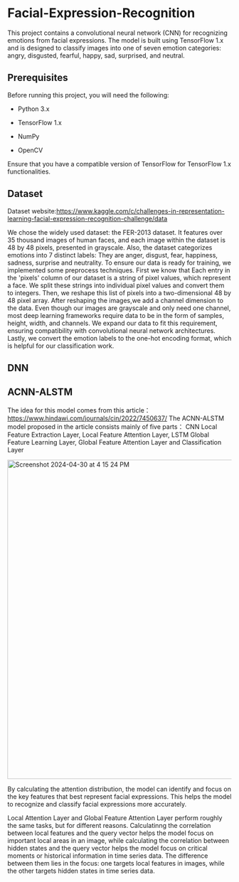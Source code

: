 # Facial-Expression-Recognition
This project contains a convolutional neural network (CNN) for recognizing emotions from facial expressions. The model is built using TensorFlow 1.x and is designed to classify images into one of seven emotion categories: angry, disgusted, fearful, happy, sad, surprised, and neutral.
## Prerequisites
Before running this project, you will need the following:

- Python 3.x

- TensorFlow 1.x

- NumPy

- OpenCV

Ensure that you have a compatible version of TensorFlow for TensorFlow 1.x functionalities.
## Dataset
Dataset website:https://www.kaggle.com/c/challenges-in-representation-learning-facial-expression-recognition-challenge/data

We chose the widely used dataset: the FER-2013 dataset. It features over 35 thousand images of human faces, and each image within the dataset is 48 by 48 pixels, presented in grayscale. Also, the dataset categorizes emotions into 7 distinct labels: They are anger, disgust, fear, happiness, sadness, surprise and neutrality. To ensure our data is ready for training, we implemented some preprocess techniques. First we know that Each entry in the 'pixels' column of our dataset is a string of pixel values, which represent a face. We split these strings into individual pixel values and convert them to integers. Then, we reshape this list of pixels into a two-dimensional 48 by 48 pixel array. After reshaping the images,we add a channel dimension to the data. Even though our images are grayscale and only need one channel, most deep learning frameworks require data to be in the form of samples, height, width, and channels. We expand our data to fit this requirement, ensuring compatibility with convolutional neural network architectures. Lastly, we convert the emotion labels to the one-hot encoding format, which is helpful for our classification work.
## DNN


## ACNN-ALSTM
The idea for this model comes from this article： https://www.hindawi.com/journals/cin/2022/7450637/
The ACNN-ALSTM model proposed in the article consists mainly of five parts：
CNN Local Feature Extraction Layer, Local Feature Attention Layer, LSTM Global Feature Learning Layer, Global Feature Attention Layer and Classification Layer

<img width="718" alt="Screenshot 2024-04-30 at 4 15 24 PM" src="https://github.com/Chengxin-Wu/Facial-Expression-Recognition/assets/112346517/cab365cd-ec45-4dc2-9aff-3dc702696428">


By calculating the attention distribution, the model can identify and focus on the key
features that best represent facial expressions. This helps the model to recognize and
classify facial expressions more accurately.

Local Attention Layer and Global Feature Attention Layer perform roughly the same tasks, but for different reasons. Calculatinng the correlation between local features and the query vector helps the model focus on important local areas in an image, while calculating the correlation between hidden states and the query vector helps the model focus on critical moments or historical information in time series data. The difference between them lies in the focus: one targets local features in images, while the other targets hidden states in time series data.
